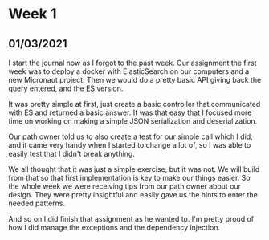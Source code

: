 # Week 1

## 01/03/2021
I start the journal now as I forgot to the past week.
Our assignment the first week was to deploy a docker with ElasticSearch on our computers and a new Micronaut project.
Then we would do a pretty basic API giving back the query entered, and the ES version.

It was pretty simple at first, just create a basic controller that communicated with ES and returned a basic answer.
It was that easy that I focused more time on working on making a simple JSON serialization and deserialization.

Our path owner told us to also create a test for our simple call which I did, and it came very handy when I started to 
change a lot of, so I was able to easily test that I didn't break anything.

We all thought that it was just a simple exercise, but it was not. 
We will build from that so that first implementation is key to make our things easier.
So the whole week we were receiving tips from our path owner about our design.
They were pretty insightful and easily gave us the hints to enter the needed patterns.

And so on I did finish that assignment as he wanted to.
I'm pretty proud of how I did manage the exceptions and the dependency injection.
